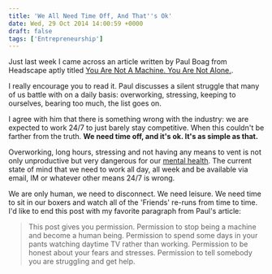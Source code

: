 ```yaml
---
title: 'We All Need Time Off, And That''s Ok'
date: Wed, 29 Oct 2014 14:00:59 +0000
draft: false
tags: ['Entrepreneurship']
---
```


Just last week I came across an article written by Paul Boag from Headscape aptly titled [You Are Not A Machine. You Are Not Alone.](http://www.smashingmagazine.com/2014/10/27/you-are-not-a-machine-you-are-not-alone/).

<!--more-->

I really encourage you to read it. Paul discusses a silent struggle that many of us battle with on a daily basis: overworking, stressing, keeping to ourselves, bearing too much, the list goes on.

I agree with him that there is something wrong with the industry: we are expected to work 24/7 to just barely stay competitive. When this couldn't be farther from the truth. **We need time off, and it's ok. It's as simple as that.**

Overworking, long hours, stressing and not having any means to vent is not only unproductive but very dangerous for our [mental health](http://geekmentalhelp.com). The current state of mind that we need to work all day, all week and be available via email, IM or whatever other means 24/7 is wrong.

We are only human, we need to disconnect. We need leisure. We need time to sit in our boxers and watch all of the 'Friends' re-runs from time to time. I'd like to end this post with my favorite paragraph from Paul's article:

> This post gives you permission. Permission to stop being a machine and become a human being. Permission to spend some days in your pants watching daytime TV rather than working. Permission to be honest about your fears and stresses. Permission to tell somebody you are struggling and get help.
